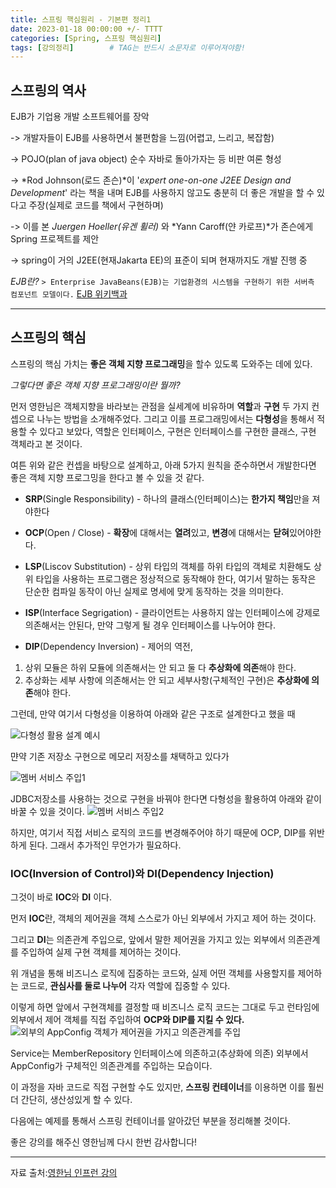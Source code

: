 ```yaml
---
title: 스프링 핵심원리 - 기본편 정리1
date: 2023-01-18 00:00:00 +/- TTTT
categories: [Spring, 스프링 핵심원리]
tags: [강의정리]		# TAG는 반드시 소문자로 이루어져야함!
---
```


## 스프링의 역사

EJB가 기업용 개발 소프트웨어를 장악 

-> 개발자들이 EJB를 사용하면서 불편함을 느낌(어렵고, 느리고, 복잡함)

-> POJO(plan of java object) 순수 자바로 돌아가자는 등 비판 여론 형성

-> *Rod Johnson(로드 존슨)*이 '*expert one-on-one J2EE Design and Development*' 라는 책을 내며 EJB를 사용하지 않고도 충분히 더 좋은 개발을 할 수 있다고 주장(실제로 코드를 책에서 구현하며)

-> 이를 본 *Juergen Hoeller(유겐 휠러)* 와 *Yann Caroff(얀 카로프)*가 존슨에게 Spring 프로젝트를 제안 

-> spring이 거의 J2EE(현재Jakarta EE)의 표준이 되며 현재까지도 개발 진행 중

*EJB란?*
`> Enterprise JavaBeans(EJB)는 기업환경의 시스템을 구현하기 위한 서버측 컴포넌트 모델이다.`
[EJB 위키백과](https://ko.wikipedia.org/wiki/%EC%97%94%ED%84%B0%ED%94%84%EB%9D%BC%EC%9D%B4%EC%A6%88_%EC%9E%90%EB%B0%94%EB%B9%88%EC%A6%88)

------------
## 스프링의 핵심 
스프링의 핵심 가치는 **좋은 객체 지향 프로그래밍**을 할수 있도록 도와주는 데에 있다.

*그렇다면 좋은 객체 지향 프로그래밍이란 뭘까?*

먼저 영한님은 객체지향을 바라보는 관점을 실세계에 비유하며 **역할**과 **구현** 두 가지 컨셉으로 나누는 방법을 소개해주었다. 그리고 이를 프로그래밍에서는 **다형성**을 통해서 적용할 수 있다고 보았다, 역할은 인터페이스, 구현은 인터페이스를 구현한 클래스, 구현 객체라고 본 것이다.

여튼 위와 같은 컨셉을 바탕으로 설계하고, 아래 5가지 원칙을 준수하면서 개발한다면 좋은 객체 지향 프로그밍을 한다고 볼 수 있을 것 같다.

* **SRP**(Single Responsibility) - 하나의 클래스(인터페이스)는  **한가지 책임**만을 져야한다 

* **OCP**(Open / Close) - **확장**에 대해서는 **열려**있고, **변경**에 대해서는 **닫혀**있어야한다.

* **LSP**(Liscov Substitution) - 상위 타입의 객체를 하위 타입의 객체로 치환해도 상위 타입을 사용하는 프로그램은 정상적으로 동작해야 한다, 여기서 말하는 동작은 단순한 컴파일 동작이 아닌 실제로 명세에 맞게 동작하는 것을 의미한다.

* **ISP**(Interface Segrigation) - 클라이언트는 사용하지 않는 인터페이스에 강제로 의존해서는 안된다, 만약 그렇게 될 경우 인터페이스를 나누어야 한다.

* **DIP**(Dependency Inversion) - 제어의 역전,
1. 상위 모듈은 하위 모듈에 의존해서는 안 되고 둘 다 **추상화에 의존**해야 한다.
2. 추상화는 세부 사항에 의존해서는 안 되고 세부사항(구체적인 구현)은 **추상화에 의존**해야 한다. 


그런데, 만약 여기서 다형성을 이용하여 아래와 같은 구조로 설계한다고 했을 때

![다형성 활용 설계 예시](https://velog.velcdn.com/images/jws1228/post/5199d9db-eb40-47e7-8a67-6243e7829062/image.png)

먄약 기존 저장소 구현으로 메모리 저장소를 채택하고 있다가

![멤버 서비스 주입1](https://velog.velcdn.com/images/jws1228/post/be84d245-1a5e-4341-baaa-fbf0dbeb10bb/image.png)

JDBC저장소를 사용하는 것으로 구현을 바꿔야 한다면 다형성을 활용하여 아래와 같이 바꿀 수 있을 것이다.
![멤버 서비스 주입2](https://velog.velcdn.com/images/jws1228/post/1bbfcd77-fdfc-49c3-9eed-4ce868826f91/image.png)

하지만, 여기서 직접 서비스 로직의 코드를 변경해주어야 하기 때문에 OCP, DIP를 위반하게 된다. 그래서 추가적인 무언가가 필요하다.

### IOC(Inversion of Control)와 DI(Dependency Injection)
그것이 바로 **IOC**와 **DI** 이다.

먼저 **IOC**란, 객체의 제어권을 객체 스스로가 아닌 외부에서 가지고 제어 하는 것이다.

그리고 **DI**는 의존관계 주입으로, 앞에서 말한 제어권을 가지고 있는 외부에서 의존관계를 주입하여 실제 구현 객체를 제어하는 것이다.

위 개념을 통해 비즈니스 로직에 집중하는 코드와, 실제 어떤 객체를 사용할지를 제어하는 코드로, **관심사를 둘로 나누어** 각자 역할에 집중할 수 있다. 

이렇게 하면 앞에서 구현객체를 결정할 때 비즈니스 로직 코드는 그대로 두고 런타임에 외부에서 제어 객체를 직접 주입하여 **OCP와 DIP를 지킬 수 있다.** 
![외부의 AppConfig 객체가 제어권을 가지고 의존관계를 주입](https://velog.velcdn.com/images/jws1228/post/f4a9a81c-5a94-49e0-898b-31b766702416/image.png)

Service는 MemberRepository 인터페이스에 의존하고(추상화에 의존) 외부에서 AppConfig가 구체적인 의존관계를 주입하는 모습이다.

이 과정을 자바 코드로 직접 구현할 수도 있지만, **스프링 컨테이너**를 이용하면 이를 훨씬 더 간단히, 생산성있게 할 수 있다.


다음에는 예제를 통해서 스프링 컨테이너를 알아갔던 부분을 정리해볼 것이다.




좋은 강의를 해주신 영한님께 다시 한번 감사합니다!

--------------
자료 출처:[영한님 인프런 강의](https://www.inflearn.com/course/%EC%8A%A4%ED%94%84%EB%A7%81-%ED%95%B5%EC%8B%AC-%EC%9B%90%EB%A6%AC-%EA%B8%B0%EB%B3%B8%ED%8E%B8)

